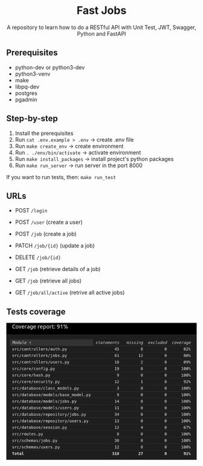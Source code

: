 <h1 align="center">Fast Jobs</h1>
<p align="center">A repository to learn how to do a RESTful API with Unit Test, JWT, Swagger, Python and FastAPI</p>


## Prerequisites
- python-dev or python3-dev
- python3-venv
- make
- libpq-dev
- postgres
- pgadmin

## Step-by-step
1) Install the prerequisites
2) Run `cat .env.example > .env` -> create .env file
3) Run `make create_env` -> create environment
4) Run `. ./env/bin/activate` -> activate environment
5) Run `make install_packages` -> install project's python packages
6) Run `make run_server` -> run server in the port 8000

If you want to run tests, then: `make run_test`

## URLs
- POST `/login`
- POST `/user` (create a user)

- POST `/job` (create a job)
- PATCH `/job/{id}` (update a job)
- DELETE `/job/{id}`
- GET `/job` (retrieve details of a job)
- GET `/job` (retrieve all jobs)
- GET `/job/all/active` (retrive all active jobs)

## Tests coverage
<img align="center" src="https://github.com/VictorManduca/fast-jobs/blob/main/assets/images/coverage_report.png">
